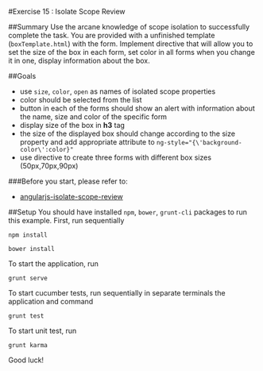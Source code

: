 #Exercise 15 : Isolate Scope Review

##Summary
Use the arcane knowledge of scope isolation to successfully complete the task. You are provided with a unfinished template (`boxTemplate.html`) 
with the form. Implement directive that will allow you to set the size of the box in each form, set color in all forms when you change it in one, 
display information about the box. 

##Goals
* use `size`, `color`, `open` as names of isolated scope properties 
* color should be selected from the list
* button in each of the forms should show an alert with information about the name, size and color of the specific form
* display size of the box in **h3** tag
* the size of the displayed box should change according to the size property and add appropriate attribute to `ng-style="{\'background-color\':color}"` 
* use directive to create three forms with different box sizes (50px,70px,90px)

###Before you start, please refer to:
* [angularjs-isolate-scope-review](https://egghead.io/lessons/angularjs-isolate-scope-review)

##Setup
You should have installed `npm`, `bower`, `grunt-cli`  packages to run this example. First, run sequentially

```
npm install
```

```
bower install
```

To start the application, run

```
grunt serve
```

To start cucumber tests, run sequentially in separate terminals the application and command

```
grunt test
```

To start unit test, run

```
grunt karma
```

Good luck!
